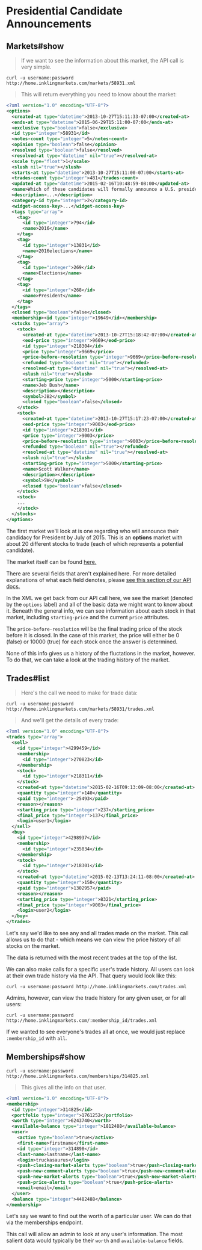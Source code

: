 # Presidential Candidate Announcements

## Markets#show

> If we want to see the information about this market, the API call is very simple.

```shell
curl -u username:password http://home.inklingmarkets.com/markets/58931.xml
```

> This will return everything you need to know about the market:

```xml
<?xml version="1.0" encoding="UTF-8"?>
<options>
  <created-at type="datetime">2013-10-27T15:11:33-07:00</created-at>
  <ends-at type="datetime">2015-06-29T15:11:00-07:00</ends-at>
  <exclusive type="boolean">false</exclusive>
  <id type="integer">58931</id>
  <notes-count type="integer">5</notes-count>
  <opinion type="boolean">false</opinion>
  <resolved type="boolean">false</resolved>
  <resolved-at type="datetime" nil="true"></resolved-at>
  <scale type="float">1</scale>
  <slush nil="true"></slush>
  <starts-at type="datetime">2013-10-27T15:11:00-07:00</starts-at>
  <trades-count type="integer">481</trades-count>
  <updated-at type="datetime">2015-02-16T10:48:59-08:00</updated-at>
  <name>Which of these candidates will formally announce a U.S. presidential candidacy by July 1, 2015, for the 2016 race?</name>
  <description>...</description>
  <category-id type="integer">2</category-id>
  <widget-access-key>...</widget-access-key>
  <tags type="array">
    <tag>
      <id type="integer">794</id>
      <name>2016</name>
    </tag>
    <tag>
      <id type="integer">13831</id>
      <name>2016elections</name>
    </tag>
    <tag>
      <id type="integer">269</id>
      <name>Elections</name>
    </tag>
    <tag>
      <id type="integer">268</id>
      <name>President</name>
    </tag>
  </tags>
  <closed type="boolean">false</closed>
  <membership><id type="integer">19649</id></membership>
  <stocks type="array">
    <stock>
      <created-at type="datetime">2013-10-27T15:18:42-07:00</created-at>
      <eod-price type="integer">9669</eod-price>
      <id type="integer">218304</id>
      <price type="integer">9669</price>
      <price-before-resolution type="integer">9669</price-before-resolution>
      <refunded type="boolean" nil="true"></refunded>
      <resolved-at type="datetime" nil="true"></resolved-at>
      <slush nil="true"></slush>
      <starting-price type="integer">5000</starting-price>
      <name>Jeb Bush</name>
      <description></description>
      <symbol>JB2</symbol>
      <closed type="boolean">false</closed>
    </stock>
    <stock>
      <created-at type="datetime">2013-10-27T15:17:23-07:00</created-at>
      <eod-price type="integer">9003</eod-price>
      <id type="integer">218301</id>
      <price type="integer">9003</price>
      <price-before-resolution type="integer">9003</price-before-resolution>
      <refunded type="boolean" nil="true"></refunded>
      <resolved-at type="datetime" nil="true"></resolved-at>
      <slush nil="true"></slush>
      <starting-price type="integer">5000</starting-price>
      <name>Scott Walker</name>
      <description></description>
      <symbol>SW</symbol>
      <closed type="boolean">false</closed>
    </stock>
    <stock>
    ...
    </stock>
  </stocks>
</options>
```


The first market we'll look at is one regarding who will announce their candidacy for President by July of 2015. This is an **options** market with about 20 different stocks to trade (each of which represents a potential candidate).

The market itself can be found <a href="http://home.inklingmarkets.com/markets/58931">here.</a>

<aside class='notice'>There are several fields that aren't explained here. For more detailed explanations of what each field denotes, please <a href='http://developers.inklingmarkets.com/#list'>see this section of our API docs.</a></aside>

In the XML we get back from our API call here, we see the market (denoted by the `options` label) and all of the basic data we might want to know about it. Beneath the general info, we can see information about each stock in that market, including `starting-price` and the current `price` attributes.

The `price-before-resolution` will be the final trading price of the stock before it is closed. In the case of this market, the price will either be 0 (false) or 10000 (true) for each stock once the answer is determined.

None of this info gives us a history of the fluctations in the market, however. To do that, we can take a look at the trading history of the market.


## Trades#list

> Here's the call we need to make for trade data:

```shell
curl -u username:password http://home.inklingmarkets.com/markets/58931/trades.xml
```

> And we'll get the details of every trade:

```xml
<?xml version="1.0" encoding="UTF-8"?>
<trades type="array">
  <sell>
    <id type="integer">4299459</id>
    <membership>
      <id type="integer">270823</id>
    </membership>
    <stock>
      <id type="integer">218311</id>
    </stock>
    <created-at type="datetime">2015-02-16T09:13:09-08:00</created-at>
    <quantity type="integer">140</quantity>
    <paid type="integer">-25493</paid>
    <reason></reason>
    <starting_price type="integer">237</starting_price>
    <final_price type="integer">137</final_price>
    <login>user1</login>
  </sell>
  <buy>
    <id type="integer">4298937</id>
    <membership>
      <id type="integer">235034</id>
    </membership>
    <stock>
      <id type="integer">218301</id>
    </stock>
    <created-at type="datetime">2015-02-13T13:24:11-08:00</created-at>
    <quantity type="integer">150</quantity>
    <paid type="integer">1302957</paid>
    <reason></reason>
    <starting_price type="integer">8321</starting_price>
    <final_price type="integer">9003</final_price>
    <login>user2</login>
  </buy>
</trades>
```

Let's say we'd like to see any and all trades made on the market. This call allows us to do that - which means we can view the price history of all stocks on the market.

The data is returned with the most recent trades at the top of the list.

We can also make calls for a specific user's trade history. All users can look at their own trade history via the API. That query would look like this:

`curl -u username:password http://home.inklingmarkets.com/trades.xml`

Admins, however, can view the trade history for any given user, or for all users:

`curl -u username:password http://home.inklingmarkets.com/:membership_id/trades.xml`

If we wanted to see everyone's trades all at once, we would just replace `:membership_id` with `all`.

## Memberships#show

```shell
curl -u username:password http://home.inklingmarkets.com/memberships/314825.xml
```

> This gives all the info on that user.

```xml
<?xml version="1.0" encoding="UTF-8"?>
<membership>
  <id type="integer">314825</id>
  <portfolio type="integer">1761252</portfolio>
  <worth type="integer">6243740</worth>
  <available-balance type="integer">1812488</available-balance>
  <user>
    <active type="boolean">true</active>
    <first-name>firstname</first-name>
    <id type="integer">314898</id>
    <last-name>lastname</last-name>
    <login>truckasaurus</login>
    <push-closing-market-alerts type="boolean">true</push-closing-market-alerts>
    <push-new-comment-alerts type="boolean">true</push-new-comment-alerts>
    <push-new-market-alerts type="boolean">true</push-new-market-alerts>
    <push-price-alerts type="boolean">true</push-price-alerts>
    <email>email</email>
  </user>
  <balance type="integer">4482488</balance>
</membership>
```

Let's say we want to find out the worth of a particular user. We can do that via the memberships endpoint.

This call will allow an admin to look at any user's information.  The most salient data would typically be their `worth` and `available-balance` fields.